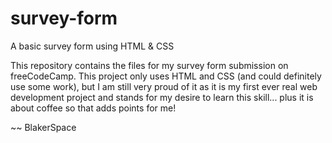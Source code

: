 # survey-form
A basic survey form using HTML &amp; CSS

This repository contains the files for my survey form submission on freeCodeCamp.
This project only uses HTML and CSS (and could definitely use some work), but I am still
very proud of it as it is my first ever real web development project and stands for my
desire to learn this skill... plus it is about coffee so that adds points for me!

~~ BlakerSpace
